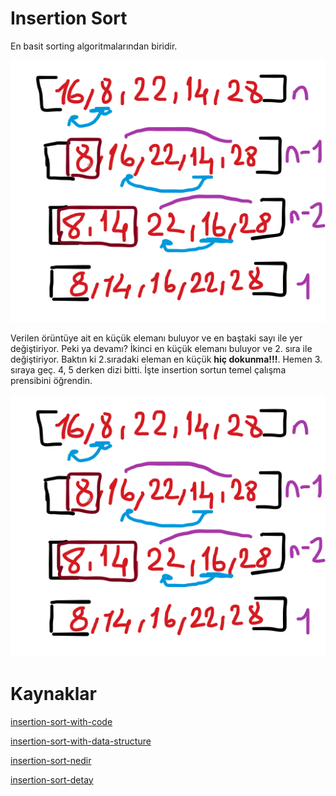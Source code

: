 # Insertion Sort

En basit sorting algoritmalarından biridir.

![insertion-sort](https://raw.githubusercontent.com/Kodluyoruz/taskforce/main/veri-yapilari-algoritmalar/insertion-sort/figures/insertion-sort.png)

Verilen örüntüye ait en küçük elemanı buluyor ve en baştaki sayı ile yer değiştiriyor. Peki ya devamı? İkinci en küçük elemanı buluyor ve 2. sıra ile değiştiriyor. Baktın ki 2.sıradaki eleman en küçük **hiç dokunma!!!**. Hemen 3. sıraya geç. 4, 5 derken dizi bitti. İşte insertion sortun temel çalışma prensibini öğrendin.

![big-o-insertion](https://raw.githubusercontent.com/Kodluyoruz/taskforce/main/veri-yapilari-algoritmalar/insertion-sort/figures/insertion-sort.png)

# Kaynaklar

[insertion-sort-with-code](https://www.geeksforgeeks.org/insertion-sort/)

[insertion-sort-with-data-structure](https://www.tutorialspoint.com/data_structures_algorithms/insertion_sort_algorithm.htm)

[insertion-sort-nedir](https://www.mobilhanem.com/algoritma-dersleri-insertion-sort/)

[insertion-sort-detay](http://cagataykiziltan.net/algoritmalar/1-siralama-algoritmalari/1-araya-sokma-siralamasi/)

